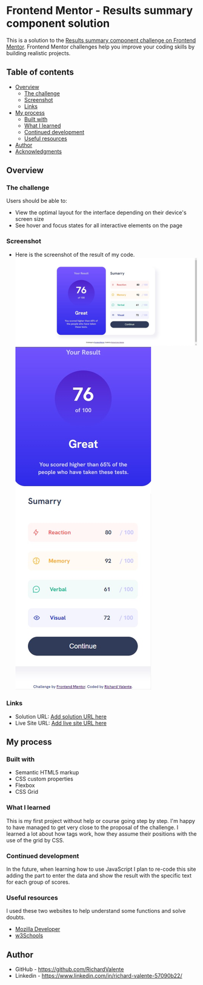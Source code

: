 # Frontend Mentor - Results summary component solution

This is a solution to the [Results summary component challenge on Frontend Mentor](https://www.frontendmentor.io/challenges/results-summary-component-CE_K6s0maV). Frontend Mentor challenges help you improve your coding skills by building realistic projects. 

## Table of contents

- [Overview](#overview)
  - [The challenge](#the-challenge)
  - [Screenshot](#screenshot)
  - [Links](#links)
- [My process](#my-process)
  - [Built with](#built-with)
  - [What I learned](#what-i-learned)
  - [Continued development](#continued-development)
  - [Useful resources](#useful-resources)
- [Author](#author)
- [Acknowledgments](#acknowledgments)


## Overview

### The challenge

Users should be able to:

- View the optimal layout for the interface depending on their device's screen size
- See hover and focus states for all interactive elements on the page

### Screenshot

- Here is the screenshot of the result of my code. 
![Monitor resolution](./screenshot.jpg)
![Smartphone Resolution](./screenshot-2.jpg)

### Links

- Solution URL: [Add solution URL here](https://your-solution-url.com)
- Live Site URL: [Add live site URL here](https://your-live-site-url.com)

## My process

### Built with

- Semantic HTML5 markup
- CSS custom properties
- Flexbox
- CSS Grid

### What I learned

This is my first project without help or course going step by step.
I'm happy to have managed to get very close to the proposal of the challenge.
I learned a lot about how tags work, how they assume their positions with the use of the grid by CSS.


### Continued development

In the future, when learning how to use JavaScript I plan to re-code this site adding the part to enter the data and show the result with the specific text for each group of scores.

### Useful resources

I used these two websites to help understand some functions and solve doubts.

- [Mozilla Developer](https://developer.mozilla.org/pt-BR/docs/Web/HTML) 
- [w3Schools](https://www.w3schools.com/html/) 


## Author

- GitHub - https://github.com/RichardValente
- Linkedin - https://www.linkedin.com/in/richard-valente-57090b22/


